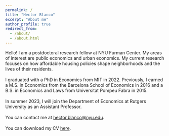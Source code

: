 ```yaml
---
permalink: /
title: "Hector Blanco"
excerpt: "About me"
author_profile: true
redirect_from: 
  - /about/
  - /about.html
---
```


Hello! I am a postdoctoral research fellow at NYU Furman Center. My areas of interest are public economics and urban economics. My current research focuses on how affordable housing policies shape neighborhoods and the lives of their residents. 
<br>
<br>
I graduated with a PhD in Economics from MIT in 2022. Previously, I earned a M.S. in Economics from the Barcelona School of Economics in 2016 and a B.S. in Economics and Laws from Universitat Pompeu Fabra in 2015. 
<br>
<br>
In summer 2023, I will join the Department of Economics at Rutgers University as an Assistant Professor. 
<br>
<br>
You can contact me at [hector.blanco@nyu.edu](mailto:hector.blanco@nyu.edu).
<br>
<br>
You can download my CV [here](/files/Blanco_CV.pdf).
